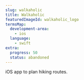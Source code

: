 ```yaml
---
slug: walkaholic
title: Walkaholic
featuredImageId: walkaholic_logo
termsMap:
  development-area:
    - ios
  language:
    - swift
extra:
  progress: 50
  status: abandoned
---
```


iOS app to plan hiking routes.
